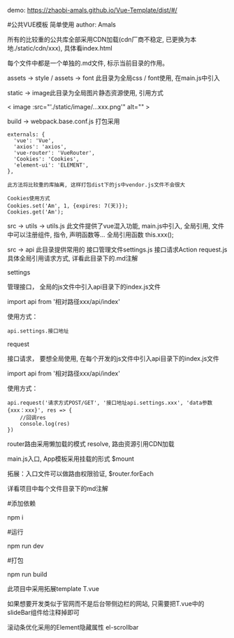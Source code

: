 demo: https://zhaobi-amals.github.io/Vue-Template/dist/#/

#公共VUE模板  简单使用 author: Amals


所有的比较重的公共库全部采用CDN加载(cdn厂商不稳定, 已更换为本地./static/cdn/xxx), 具体看index.html


每个文件中都是一个单独的.md文件, 标示当前目录的作用。


assets -> style / assets -> font 此目录为全局css / font使用, 在main.js中引入


static -> image此目录为全局图片静态资源使用, 引用方式

< image :src="'./static/image/...xxx.png'" alt="" >

build -> webpack.base.conf.js 打包采用

    externals: {
      'vue': 'Vue',
      'axios': 'axios',
      'vue-router': 'VueRouter',
      'Cookies': 'Cookies',
      'element-ui': 'ELEMENT',
    },

    此方法将比较重的库抽离, 这样打包dist下的js中vendor.js文件不会很大

    Cookies使用方式
    Cookies.set('Am', 1, {expires: 7(天)});
    Cookies.get('Am');


src -> utils -> utils.js 此文件提供了vue混入功能, main.js中引入, 全局引用, 文件中可以注册组件, 指令, 声明函数等...  全局引用函数 this.xxx();


src -> api 此目录提供常用的 接口管理文件settings.js 接口请求Action request.js 具体全局引用请求方式, 详看此目录下的.md注解

settings

  管理接口， 全局的js文件中引入api目录下的index.js文件

  import api from '相对路径xxx/api/index'

  使用方式：

    api.settings.接口地址


request

  接口请求， 要想全局使用, 在每个开发的js文件中引入api目录下的index.js文件

  import api from '相对路径xxx/api/index'

  使用方式：

    api.request('请求方式POST/GET', '接口地址api.settings.xxx', 'data参数 {xxx：xxx}', res => {
        //回调res
        console.log(res)
    })


router路由采用懒加载的模式 resolve, 路由资源引用CDN加载


main.js入口, App模板采用挂载的形式 $mount

  拓展：入口文件可以做路由权限验证, $router.forEach


详看项目中每个文件目录下的md注解

#添加依赖

npm i

#运行

npm run dev

#打包

npm run build


此项目中采用拓展template T.vue

如果想要开发类似于官网而不是后台带侧边栏的网站, 只需要把T.vue中的slideBar组件给注释掉即可

滚动条优化采用的Element隐藏属性 el-scrollbar


